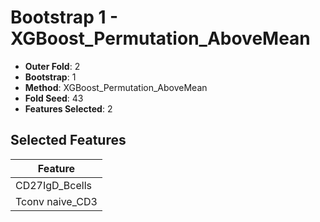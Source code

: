 # Bootstrap 1 - XGBoost_Permutation_AboveMean

- **Outer Fold**: 2
- **Bootstrap**: 1
- **Method**: XGBoost_Permutation_AboveMean
- **Fold Seed**: 43
- **Features Selected**: 2

## Selected Features

| Feature |
|---------|
| CD27IgD_Bcells |
| Tconv naive_CD3 |
